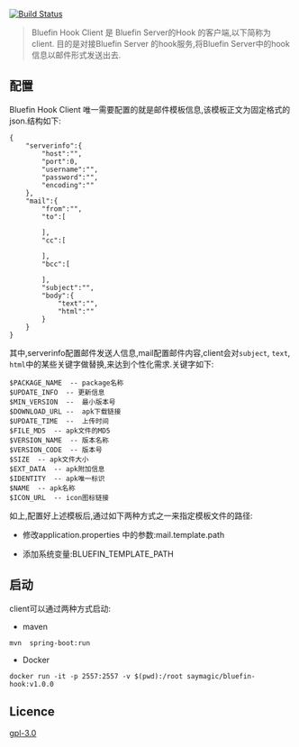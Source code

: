 [![Build Status](https://travis-ci.org/bluefinframework/bluefin-hook-client.svg?branch=master)](https://travis-ci.org/bluefinframework/bluefin-hook-client)

> Bluefin Hook Client 是 Bluefin Server的Hook 的客户端,以下简称为client.
目的是对接Bluefin Server 的hook服务,将Bluefin Server中的hook信息以邮件形式发送出去.

## 配置

Bluefin Hook Client 唯一需要配置的就是邮件模板信息,该模板正文为固定格式的json.结构如下:

```
{
    "serverinfo":{
        "host":"",
        "port":0,
        "username":"",
        "password":"",
        "encoding":""
    },
    "mail":{
        "from":"",
        "to":[

        ],
        "cc":[

        ],
        "bcc":[

        ],
        "subject":"",
        "body":{
            "text":"",
            "html":""
        }
    }
}
```

其中,serverinfo配置邮件发送人信息,mail配置邮件内容,client会对`subject`, `text`, `html`中的某些关键字做替换,来达到个性化需求.关键字如下:

```
$PACKAGE_NAME  -- package名称
$UPDATE_INFO  -- 更新信息
$MIN_VERSION  --  最小版本号
$DOWNLOAD_URL --  apk下载链接
$UPDATE_TIME  --  上传时间
$FILE_MD5  -- apk文件的MD5
$VERSION_NAME  -- 版本名称
$VERSION_CODE  -- 版本号
$SIZE  -- apk文件大小
$EXT_DATA  -- apk附加信息
$IDENTITY  -- apk唯一标识
$NAME  -- apk名称
$ICON_URL  -- icon图标链接
```

如上,配置好上述模板后,通过如下两种方式之一来指定模板文件的路径:

* 修改application.properties 中的参数:mail.template.path

* 添加系统变量:BLUEFIN_TEMPLATE_PATH

## 启动

client可以通过两种方式启动:

*  maven

```
mvn  spring-boot:run
```

* Docker

```
docker run -it -p 2557:2557 -v $(pwd):/root saymagic/bluefin-hook:v1.0.0
```


## Licence

[gpl-3.0](https://opensource.org/licenses/gpl-3.0.html)